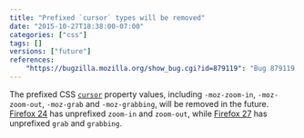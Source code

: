 ```yaml
---
title: "Prefixed `cursor` types will be removed"
date: "2015-10-27T18:38:00-07:00"
categories: ["css"]
tags: []
versions: ["future"]
references:
    "https://bugzilla.mozilla.org/show_bug.cgi?id=879119": "Bug 879119 - Drop support for -moz-prefixes from cursor: zoom-in | zoom-out | grab | grabbing"
---
```

The prefixed CSS [`cursor`](https://developer.mozilla.org/en-US/docs/Web/CSS/cursor) property values, including `-moz-zoom-in`, `-moz-zoom-out`, `-moz-grab` and `-moz-grabbing`, will be removed in the future. [Firefox 24](https://www.fxsitecompat.com/en-CA/docs/2013/cursor-moz-zoom-in-and-moz-zoom-out-have-been-unprefixed/) has unprefixed `zoom-in` and `zoom-out`, while [Firefox 27](https://www.fxsitecompat.com/en-CA/docs/2013/moz-grab-and-moz-grabbing-have-been-unprefixed/) has unprefixed `grab` and `grabbing`.
